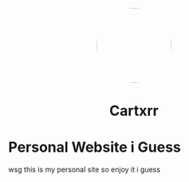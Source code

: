 <p align="center">
<img style="border-radius:50%" height="150px" src="https://cartxrr.github.io/files/logo.png">
</p>
<h1 align="center">Cartxrr</h1>

# Personal Website i Guess
wsg this is my personal site so enjoy it i guess

